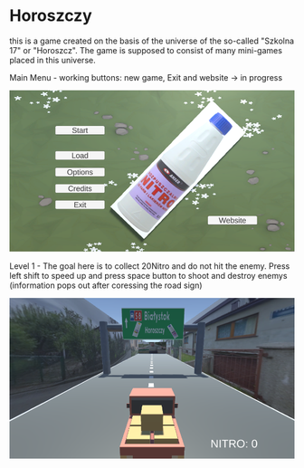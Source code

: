 # Horoszczy
this is a game created on the basis of the universe of the so-called "Szkolna 17" or "Horoszcz". The game is supposed to consist of many mini-games placed in this universe.

Main Menu - working buttons: new game, Exit and website -> in progress

![](https://github.com/jeti20/Horoszczy/blob/main/pictures/png2.PNG)

Level 1  - The goal here is to collect 20Nitro and do not hit the enemy. Press left shift to speed up and press space button to shoot and destroy enemys (information pops out after coressing the road sign)

![](https://github.com/jeti20/Horoszczy/blob/main/pictures/png3.PNG)
